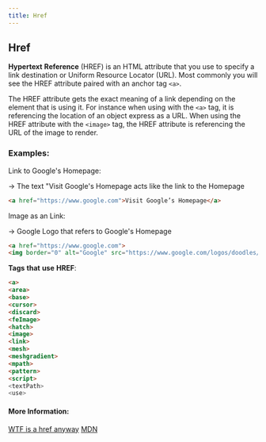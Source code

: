```yaml
---
title: Href
---
```

## Href

**Hypertext** **Reference** (HREF) is an HTML attribute that you use to specify a link destination or Uniform Resource Locator (URL). Most commonly you will see the HREF attribute paired with an anchor tag `<a>`.

The HREF attribute gets the exact meaning of a link depending on the element that is using it. For instance when using with the `<a>` tag, it is referencing the location of an object express as a URL. When using the HREF attribute with the `<image>` tag, the HREF attribute is referencing the URL of the image to render.

### Examples:
Link to Google's Homepage:

  -> The text "Visit Google's Homepage acts like the link to the Homepage
  
```html
<a href="https://www.google.com">Visit Google’s Homepage</a>
```

Image as an Link:

  -> Google Logo that refers to Google's Homepage
  
```html
<a href="https://www.google.com">
<img border="0" alt="Google" src="https://www.google.com/logos/doodles/2015/googles-new-logo-5078286822539264.3-hp2x.gif" width="100" height="100">
```

**Tags** **that** **use** **HREF**:
```html
<a>
<area>
<base>
<cursor>
<discard>
<feImage>
<hatch>
<image>
<link>
<mesh>
<meshgradient>
<mpath>
<pattern>
<script>
<textPath>
<use>
```

#### More Information:
<!-- Please add any articles you think might be helpful to read before writing the article -->
<a href='https://tomayko.com/blog/2008/wtf-is-an-href-anyway' target='_blank' rel='nofollow'>WTF is a href anyway</a>
<a href='https://developer.mozilla.org/en-US/docs/Web/SVG/Attribute/href' target='_blank' rel='nofollow'>MDN</a>
